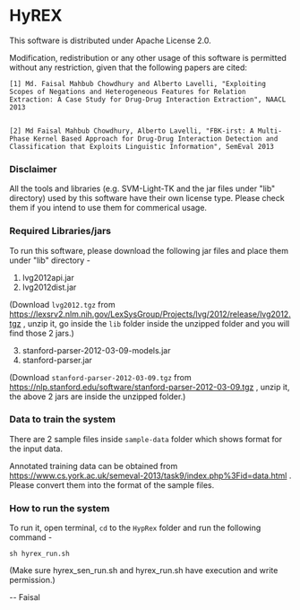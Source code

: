 HyREX
=====

This software is distributed under Apache License 2.0.

Modification, redistribution or any other usage of this software is permitted without any restriction, given that the following papers are cited:

```
[1] Md. Faisal Mahbub Chowdhury and Alberto Lavelli, "Exploiting Scopes of Negations and Heterogeneous Features for Relation Extraction: A Case Study for Drug-Drug Interaction Extraction", NAACL 2013


[2] Md Faisal Mahbub Chowdhury, Alberto Lavelli, "FBK-irst: A Multi-Phase Kernel Based Approach for Drug-Drug Interaction Detection and Classification that Exploits Linguistic Information", SemEval 2013
```


### Disclaimer

All the tools and libraries (e.g. SVM-Light-TK and the jar files under "lib" directory) used by this software have their own license type. Please check them if you intend to use them for commerical usage.

### Required Libraries/jars

To run this software, please download the following jar files and place them under "lib" directory -

1. lvg2012api.jar
2. lvg2012dist.jar

(Download `lvg2012.tgz` from https://lexsrv2.nlm.nih.gov/LexSysGroup/Projects/lvg/2012/release/lvg2012.tgz , unzip it, go inside the `lib` folder inside the unzipped folder and you will find those 2 jars.)

3. stanford-parser-2012-03-09-models.jar
4. stanford-parser.jar

(Download `stanford-parser-2012-03-09.tgz` from https://nlp.stanford.edu/software/stanford-parser-2012-03-09.tgz , unzip it, the above 2 jars are inside the unzipped folder.)

### Data to train the system

There are 2 sample files inside `sample-data` folder which shows format for the input data.

Annotated training data can be obtained from https://www.cs.york.ac.uk/semeval-2013/task9/index.php%3Fid=data.html .
Please convert them into the format of the sample files.

### How to run the system

To run it, open terminal, `cd` to the `HypRex` folder and run the following command -

`sh hyrex_run.sh`

(Make sure hyrex_sen_run.sh and hyrex_run.sh have execution and write permission.)


-- Faisal

